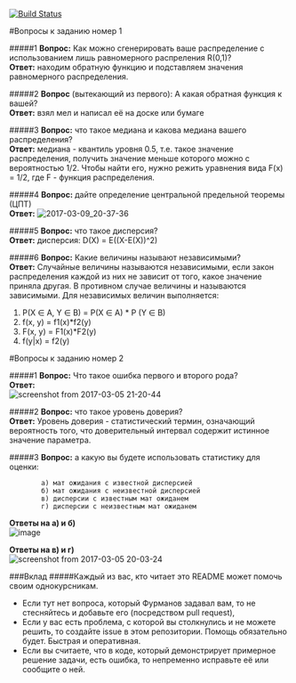 [![Build Status](https://travis-ci.org/Sammers21/math_stat_python.svg?branch=master)](https://travis-ci.org/Sammers21/math_stat_python)

#Вопросы к заданию номер 1

#####1
**Вопрос:** Как можно сгенерировать ваше распределение с использованием лишь равномерного распреления R(0,1)?  
**Ответ:** находим обратную функцию и подставляем значения равномерного распределения.

#####2
**Вопрос** (вытекающий из первого): А какая обратная функция к вашей?  
**Ответ:** взял мел и написал её на доске или бумаге

#####3
**Вопрос:** что такое медиана и какова медиана вашего распределения?  
**Ответ:** медиана - квантиль уровня 0.5, т.е. такое значение распределения, получить значение меньше которого можно с вероятностью 1/2. Чтобы найти его, нужно режить уравнения вида F(x) = 1/2, где F - функция распределения.

#####4
**Вопрос:** дайте определение центральной предельной теоремы (ЦПТ)  
**Ответ:**
![2017-03-09_20-37-36](https://cloud.githubusercontent.com/assets/8942211/23763400/8225d030-050a-11e7-87fc-80bf28ab529e.jpg)

#####5
**Вопрос:** что такое дисперсия?  
**Ответ:** дисперсия: D(X) = E((X-E(X))^2)  

#####6
**Вопрос:** Какие величины называют независимыми?  
**Ответ:** Случайные величины называются независимыми, если закон распределения каждой из них не зависит от того, какое значение приняла другая. В противном случае величины и называются зависимыми. Для независимых величин выполняется:
1. P(X ∈ A, Y ∈ B) = P(X ∈ A) * P (Y ∈ B)
2. f(x, y) = f1(x)*f2(y)
3. F(x, y) = F1(x)*F2(y)
4. f(y|x) = f2(y)


#Вопросы к заданию номер 2

#####1
**Вопрос:** Что такое ошибка первого и второго рода?  
**Ответ:**  
![screenshot from 2017-03-05 21-20-44](https://cloud.githubusercontent.com/assets/16746106/23590054/1ec50b28-01ea-11e7-93da-3511d45e1e24.png)

#####2
**Вопрос:** что такое уровень доверия?  
**Ответ:** Уровень доверия - статистический термин, означающий вероятность того, что доверительный интервал содержит истинное значение параметра.

#####3
**Вопрос:** а какую вы будете использовать статистику для оценки:

			a) мат ожидания с известной дисперсией
			б) мат ожидания с неизвестной дисперсией
			в) дисперсии с известным мат ожиданем
			г) дисперсии с неизвестным мат ожиданем
	
**Ответы на a) и б)**  
![image](https://cloud.githubusercontent.com/assets/16746106/23589495/42427c94-01df-11e7-8291-6169fdc557a0.png)

**Ответы на в) и г)**  
![screenshot from 2017-03-05 20-03-24](https://cloud.githubusercontent.com/assets/16746106/23589484/0e09ba3c-01df-11e7-934a-f6787ce6a1ea.png)

###Вклад
#####Каждый из вас, кто читает это README может помочь своим однокурсникам.
- Если тут нет вопроса, который Фурманов задавал вам, то не стесняйтесь и добавьте его (посредством pull request),
- Если у вас есть проблема, с которой вы столкнулись и не можете решить, то создайте issue в этом репозитории. Помощь обязательно будет. Быстрая и оперативная.
- Если вы считаете, что в коде, который демонстрирует примерное решение задачи, есть ошибка, то непременно исправьте её или сообщите о ней.

